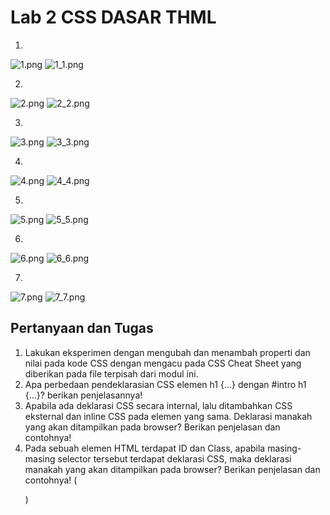 # Lab 2 CSS DASAR THML

1. 
![1.png](Gambar/1.png)
![1_1.png](Gambar/1_1.png)

2. 
![2.png](Gambar/2.png)
![2_2.png](Gambar/2_2.png)

3. 
![3.png](Gambar/3.png)
![3_3.png](Gambar/3_3.png)

4. 
![4.png](Gambar/4.png)
![4_4.png](Gambar/4_4.png)

5. 
![5.png](Gambar/5.png)
![5_5.png](Gambar/5_5.png)

6. 
![6.png](Gambar/6.png)
![6_6.png](Gambar/6_6.png)

7. 
![7.png](Gambar/7.png)
![7_7.png](Gambar/7_7.png)


## Pertanyaan dan Tugas
1. Lakukan eksperimen dengan mengubah dan menambah properti dan nilai pada kode CSS dengan mengacu pada CSS Cheat Sheet yang diberikan pada file terpisah dari modul ini.
2. Apa perbedaan pendeklarasian CSS elemen h1 {...} dengan #intro h1 {...}? berikan penjelasannya!
3. Apabila ada deklarasi CSS secara internal, lalu ditambahkan CSS eksternal dan inline CSS pada elemen yang sama. Deklarasi manakah yang akan ditampilkan pada browser? Berikan penjelasan dan contohnya!
4. Pada sebuah elemen HTML terdapat ID dan Class, apabila masing-masing selector tersebut terdapat deklarasi CSS, maka deklarasi manakah yang akan ditampilkan pada browser? Berikan penjelasan dan contohnya! ( <p id="paragraf-1" class="text-paragraf"> )